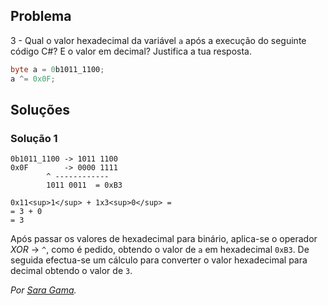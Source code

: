 ## Problema

3 - Qual o valor hexadecimal da variável `a` após a execução do seguinte código
C#? E o valor em decimal? Justifica a tua resposta.

```cs
byte a = 0b1011_1100;
a ^= 0x0F;
```

## Soluções

### Solução 1

```text
0b1011_1100 -> 1011 1100
0x0F		-> 0000 1111
		^ ------------
		1011 0011  = 0xB3

0x11<sup>1</sup> + 1x3<sup>0</sup> =  
= 3 + 0
= 3
```
Após passar os valores de hexadecimal para binário, 
aplica-se o operador *XOR* -> `^`, como é pedido,
obtendo o valor de `a` em hexadecimal `0xB3`. De seguida 
efectua-se um cálculo para converter o valor hexadecimal 
para decimal obtendo o valor de `3`.

*Por [Sara Gama](https://github.com/serapinta).*